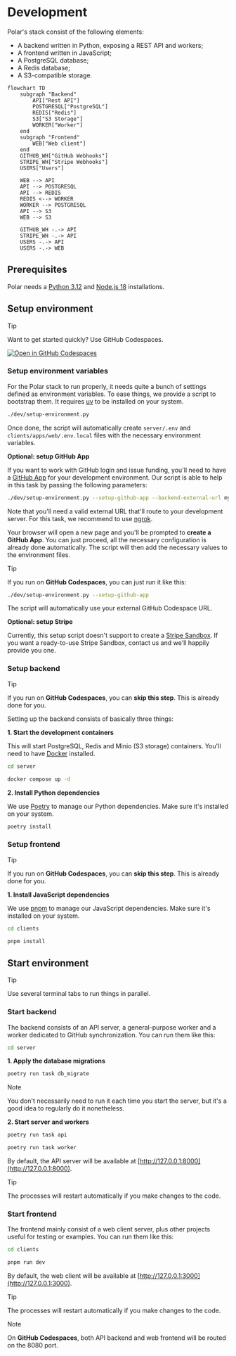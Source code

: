 # Development

Polar's stack consist of the following elements:

* A backend written in Python, exposing a REST API and workers;
* A frontend written in JavaScript;
* A PostgreSQL database;
* A Redis database;
* A S3-compatible storage.

```mermaid
flowchart TD
    subgraph "Backend"
        API["Rest API"]
        POSTGRESQL["PostgreSQL"]
        REDIS["Redis"]
        S3["S3 Storage"]
        WORKER["Worker"]
    end
    subgraph "Frontend"
        WEB["Web client"]
    end
    GITHUB_WH["GitHub Webhooks"]
    STRIPE_WH["Stripe Webhooks"]
    USERS["Users"]

    WEB --> API
    API --> POSTGRESQL
    API --> REDIS
    REDIS <--> WORKER
    WORKER --> POSTGRESQL
    API --> S3
    WEB --> S3

    GITHUB_WH -.-> API
    STRIPE_WH -.-> API
    USERS -.-> API
    USERS -.-> WEB
```

## Prerequisites

Polar needs a [Python 3.12](https://www.python.org/downloads/) and [Node.js 18](https://nodejs.org/en/download/package-manager) installations.

## Setup environment

> [!TIP]
> Want to get started quickly? Use GitHub Codespaces.
>
> [![Open in GitHub Codespaces](https://github.com/codespaces/badge.svg)](https://codespaces.new/polarsource/polar?machine=standardLinux32gb)

### Setup environment variables

For the Polar stack to run properly, it needs quite a bunch of settings defined as environment variables. To ease things, we provide a script to bootstrap them. It requires [uv](https://docs.astral.sh/uv/getting-started/installation/) to be installed on your system.

```sh
./dev/setup-environment.py
```
Once done, the script will automatically create `server/.env` and `clients/apps/web/.env.local` files with the necessary environment variables.

**Optional: setup GitHub App**

If you want to work with GitHub login and issue funding, you'll need to have a [GitHub App](https://docs.github.com/en/apps/creating-github-apps/about-creating-github-apps/about-creating-github-apps) for your development environment. Our script is able to help in this task by passing the following parameters:

```sh
./dev/setup-environment.py --setup-github-app --backend-external-url mydomain.ngrok.dev
```

Note that you'll need a valid external URL that'll route to your development server. For this task, we recommend to use [ngrok](https://ngrok.com/).

Your browser will open a new page and you'll be prompted to **create a GitHub App**. You can just proceed, all the necessary configuration is already done automatically. The script will then add the necessary values to the environment files.

> [!TIP]
> If you run on **GitHub Codespaces**, you can just run it like this:
> ```sh
> ./dev/setup-environment.py --setup-github-app
> ```
> The script will automatically use your external GitHub Codespace URL.

**Optional: setup Stripe**

Currently, this setup script doesn't support to create a [Stripe Sandbox](https://docs.stripe.com/sandboxes). If you want a ready-to-use Stripe Sandbox, contact us and we'll happily provide you one.

### Setup backend

> [!TIP]
> If you run on **GitHub Codespaces**, you can **skip this step**. This is already done for you.

Setting up the backend consists of basically three things:

**1. Start the development containers**

This will start PostgreSQL, Redis and Minio (S3 storage) containers. You'll need to have [Docker](https://docs.docker.com/get-started/) installed.

```sh
cd server
```

```sh
docker compose up -d
```

**2. Install Python dependencies**

We use [Poetry](https://python-poetry.org/docs/#installation) to manage our Python dependencies. Make sure it's installed on your system.

```sh
poetry install
```

### Setup frontend

> [!TIP]
> If you run on **GitHub Codespaces**, you can **skip this step**. This is already done for you.

**1. Install JavaScript dependencies**

We use [pnpm](https://pnpm.io/installation) to manage our JavaScript dependencies. Make sure it's installed on your system.

```sh
cd clients
```

```sh
pnpm install
```

## Start environment

> [!TIP]
> Use several terminal tabs to run things in parallel.

### Start backend

The backend consists of an API server, a general-purpose worker and a worker dedicated to GitHub synchronization. You can run them like this:

```sh
cd server
```

**1. Apply the database migrations**

```sh
poetry run task db_migrate
```

> [!NOTE]
> You don't necessarily need to run it each time you start the server, but it's a good idea to regularly do it nonetheless.

**2. Start server and workers**

```sh
poetry run task api
```

```sh
poetry run task worker
```

By default, the API server will be available at [http://127.0.0.1:8000](http://127.0.0.1:8000).

> [!TIP]
> The processes will restart automatically if you make changes to the code.

### Start frontend

The frontend mainly consist of a web client server, plus other projects useful for testing or examples. You can run them like this:

```sh
cd clients
```

```sh
pnpm run dev
```

By default, the web client will be available at [http://127.0.0.1:3000](http://127.0.0.1:3000).

> [!TIP]
> The processes will restart automatically if you make changes to the code.

> [!NOTE]
> On **GitHub Codespaces**, both API backend and web frontend will be routed on the 8080 port.

